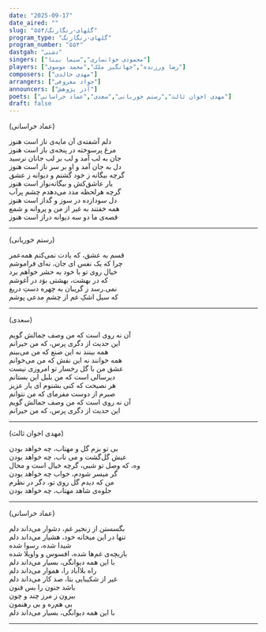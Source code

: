 ```yaml
---
date: "2025-09-17"
date_aired: ""
slug: "گلهای-رنگارنگ/۵۵۴"
program_type: "گلهای-رنگارنگ"
program_number: "۵۵۴"
dastgah: "دشتی"
singers: ["محمودی خوانساری","سیما بینا"]
players: ["رضا ورزنده","جهانگیر ملک","محمد موسوی"]
composers: ["مهدی خالدی"]
arrangers: ["جواد معروفی"]
announcers: ["آذر پژوهش"]
poets: ["مهدی اخوان ثالث","رستم خوریانی","سعدی","عماد خراسانی"]
draft: false
---
```


(عماد خراسانی)

دلم آشفته‌ی آن مایه‌ی ناز است هنوز  
مرغ پرسوخته در پنجه‌ی باز است هنوز  
جان به لب آمد و لب بر لب جانان نرسید  
دل به جان آمد و او بر سر ناز است هنوز  
گرچه بیگانه ز خود گشتم و دیوانه ز عشق  
یار عاشق‌کش و بیگانه‌نواز است هنوز  
گرچه هرلحظه مدد می‌دهدم چشم پرآب  
دل سودازده در سوز و گداز است هنوز  
همه خفتند به غیر از من و پروانه و شمع  
قصه‌ی ما دو سه دیوانه دراز است هنوز

---

(رستم خوریانی)

قسم به عشق، که یادت نمی‌کنم همه‌عمر  
چرا که یک نفس ای جان، نه‌ای فراموشم  
خیال روی تو با خود به حشر خواهم برد  
که در بهشت، بهشتی بوَد در آغوشم  
نمی.رسد ز گریبان به چهره دستِ دریغ  
که سیل اشکِ غم از چشمِ مدعی پوشم

---

(سعدی)

آن نه روی است که من وصف جمالش گویم  
این حدیث از دگری پرس، که من حیرانم  
همه بینند نه این صنع که من می‌بینم  
همه خوانند نه این نقش که من می‌خوانم  
عشق من با گل رخسار تو امروزی نیست  
دیرسالی است که من بلبل این بستانم  
هر نصیحت که کنی بشنوم ای یار عزیز  
صبرم از دوست مفرمای که من نتوانم  
آن نه روی است که من وصف جمالش گویم  
این حدیث از دگری پرس، که من حیرانم

---

(مهدی اخوان ثالث)

بی تو بزم گل و مهتاب، چه خواهد بودن  
عیش گل‌گشت و می ناب، چه خواهد بودن  
وه، که وصل تو شبی، گرچه خیال است و محال  
گر میسر شودم، خواب چه خواهد بودن  
من که دیدم گل روی تو، دگر در نظرم  
جلوه‌ی شاهد مهتاب، چه خواهد بودن

---

(عماد خراسانی)

بگسستن از زنجیر غم، دشوار می‌داند دلم  
تنها در این میخانه خود، هشیار می‌داند دلم  
شیدا شده، رسوا شده  
بازیچه‌ی غم‌ها شده، افسوس و واویلا شده  
با این همه دیوانگی، بسیار می‌داند دلم  
راه بلاآباد را، هموار می‌داند دلم  
غیر از شکیبایی بتا، صد کار می‌داند دلم  
باشد جنون را بس فنون  
بیرون ز مرز چند و چون  
بی هم‌ره و بی رهنمون  
با این همه دیوانگی، بسیار می‌داند دلم

---